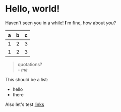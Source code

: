 # Hello, world!

Haven't seen you in a while!
**I**'m fine, how about *you*?

| a | b | c |
|---|---|---|
| 1 | 2 | 3 |
| 1 | 2 | 3 |

> quotations?\
>  \- *me*

This should be a list:
  - hello
  - there

Also let's test [links](uwu)